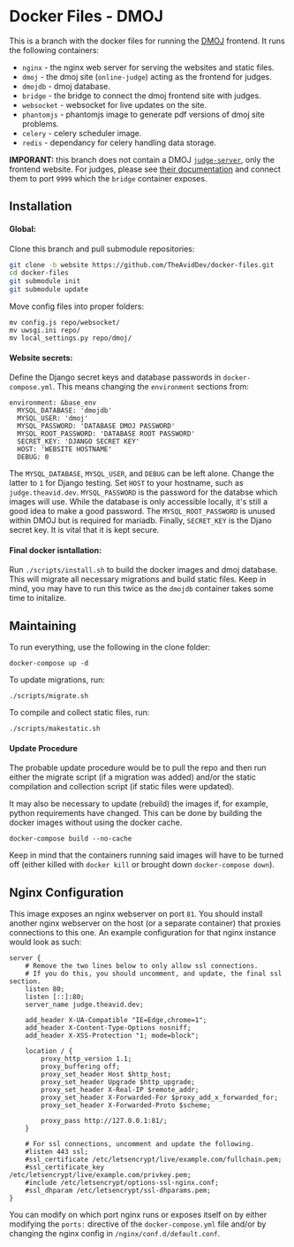 # Docker Files - DMOJ
This is a branch with the docker files for running the [DMOJ](https://github.com/DMOJ/online-judge) frontend. It runs the following containers:
 * `nginx` - the nginx web server for serving the websites and static files.
 * `dmoj` - the dmoj site (`online-judge`) acting as the frontend for judges.
 * `dmojdb` - dmoj database.
 * `bridge` - the bridge to connect the dmoj frontend site with judges.
 * `websocket` - websocket for live updates on the site.
 * `phantomjs` - phantomjs image to generate pdf versions of dmoj site problems.
 * `celery` - celery scheduler image.
 * `redis` - dependancy for celery handling data storage.
 
 **IMPORANT:** this branch does not contain a DMOJ [`judge-server`](https://github.com/DMOJ/judge-server), only the frontend website. For judges, please see [their documentation](https://docs.dmoj.ca/#/judge/linux_installation) and connect them to port `9999` which the `bridge` container exposes.
 
## Installation
#### Global:
Clone this branch and pull submodule repositories:
```sh
git clone -b website https://github.com/TheAvidDev/docker-files.git
cd docker-files
git submodule init
git submodule update
```

Move config files into proper folders:
```
mv config.js repo/websocket/
mv uwsgi.ini repo/
mv local_settings.py repo/dmoj/
```

#### Website secrets:
Define the Django secret keys and database passwords in `docker-compose.yml`. This means changing the `environment` sections from:
```
environment: &base_env
  MYSQL_DATABASE: 'dmojdb'
  MYSQL_USER: 'dmoj'
  MYSQL_PASSWORD: 'DATABASE DMOJ PASSWORD'
  MYSQL_ROOT_PASSWORD: 'DATABASE ROOT PASSWORD'
  SECRET_KEY: 'DJANGO SECRET KEY'
  HOST: 'WEBSITE HOSTNAME'
  DEBUG: 0
```

The `MYSQL_DATABASE`, `MYSQL_USER`, and `DEBUG` can be left alone. Change the latter to `1` for Django testing. Set `HOST` to your hostname, such as `judge.theavid.dev`. `MYSQL_PASSWORD` is the password for the databse which images will use. While the database is only accessible locally, it's still a good idea to make a good password. The `MYSQL_ROOT_PASSWORD` is unused within DMOJ but is required for mariadb. Finally, `SECRET_KEY` is the Djano secret key. It is vital that it is kept secure.

#### Final docker isntallation:
Run `./scripts/install.sh` to build the docker images and dmoj database. This will migrate all necessary migrations and build static files. Keep in mind, you may have to run this twice as the `dmojdb` container takes some time to initalize.

## Maintaining
To run everything, use the following in the clone folder:
```
docker-compose up -d
```

To update migrations, run:
```
./scripts/migrate.sh
```

To compile and collect static files, run:
```
./scripts/makestatic.sh
```

#### Update Procedure
The probable update procedure would be to pull the repo and then run either the migrate script (if a migration was added) and/or the static compilation and collection script (if static files were updated).

It may also be necessary to update (rebuild) the images if, for example, python requirements have changed. This can be done by building the docker images without using the docker cache.
```
docker-compose build --no-cache
```

Keep in mind that the containers running said images will have to be turned off (either killed with `docker kill` or brought down `docker-compose down`).

## Nginx Configuration
This image exposes an nginx webserver on port `81`. You should install another nginx webserver on the host (or a separate container) that proxies connections to this one. An example configuration for that nginx instance would look as such:
```nginx
server {
    # Remove the two lines below to only allow ssl connections.
    # If you do this, you should uncomment, and update, the final ssl section.
    listen 80;
    listen [::]:80;
    server_name judge.theavid.dev;

    add_header X-UA-Compatible "IE=Edge,chrome=1";
    add_header X-Content-Type-Options nosniff;
    add_header X-XSS-Protection "1; mode=block";

    location / {
        proxy_http_version 1.1;
        proxy_buffering off;
        proxy_set_header Host $http_host;
        proxy_set_header Upgrade $http_upgrade;
        proxy_set_header X-Real-IP $remote_addr;
        proxy_set_header X-Forwarded-For $proxy_add_x_forwarded_for;
        proxy_set_header X-Forwarded-Proto $scheme;

        proxy_pass http://127.0.0.1:81/;
    }

    # For ssl connections, uncomment and update the following.
    #listen 443 ssl;
    #ssl_certificate /etc/letsencrypt/live/example.com/fullchain.pem;
    #ssl_certificate_key /etc/letsencrypt/live/example.com/privkey.pem;
    #include /etc/letsencrypt/options-ssl-nginx.conf;
    #ssl_dhparam /etc/letsencrypt/ssl-dhparams.pem;
}
```
You can modify on which port nginx runs or exposes itself on by either modifying the `ports:` directive of the `docker-compose.yml` file and/or by changing the nginx config in `/nginx/conf.d/default.conf`.
